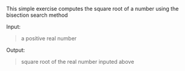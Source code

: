 This simple exercise computes the square root of a number using the bisection search method

Input:
> a positive real number

Output:
> square root of the real number inputed above



